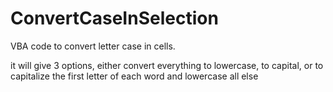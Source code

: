 # ConvertCaseInSelection
VBA code to convert letter case in cells.

it will give 3 options, either convert everything to lowercase, to capital,
or to capitalize the first letter of each word and lowercase all else
